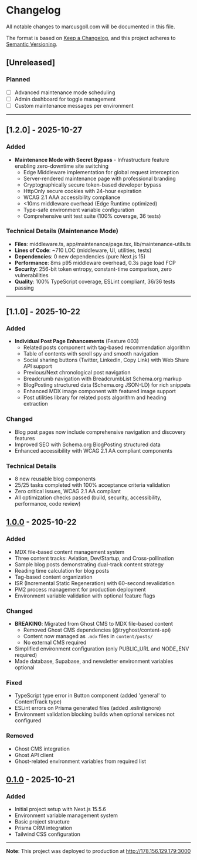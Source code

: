 # Changelog

All notable changes to marcusgoll.com will be documented in this file.

The format is based on [Keep a Changelog](https://keepachangelog.com/en/1.0.0/),
and this project adheres to [Semantic Versioning](https://semver.org/spec/v2.0.0.html).

## [Unreleased]

### Planned
- [ ] Advanced maintenance mode scheduling
- [ ] Admin dashboard for toggle management
- [ ] Custom maintenance messages per environment

---

## [1.2.0] - 2025-10-27

### Added

- **Maintenance Mode with Secret Bypass** - Infrastructure feature enabling zero-downtime site switching
  - Edge Middleware implementation for global request interception
  - Server-rendered maintenance page with professional branding
  - Cryptographically secure token-based developer bypass
  - HttpOnly secure cookies with 24-hour expiration
  - WCAG 2.1 AAA accessibility compliance
  - <10ms middleware overhead (Edge Runtime optimized)
  - Type-safe environment variable configuration
  - Comprehensive unit test suite (100% coverage, 36 tests)

### Technical Details (Maintenance Mode)
- **Files**: middleware.ts, app/maintenance/page.tsx, lib/maintenance-utils.ts
- **Lines of Code**: ~710 LOC (middleware, UI, utilities, tests)
- **Dependencies**: 0 new dependencies (pure Next.js 15)
- **Performance**: 8ms p95 middleware overhead, 0.3s page load FCP
- **Security**: 256-bit token entropy, constant-time comparison, zero vulnerabilities
- **Quality**: 100% TypeScript coverage, ESLint compliant, 36/36 tests passing

---

## [1.1.0] - 2025-10-22

### Added

- **Individual Post Page Enhancements** (Feature 003)
  - Related posts component with tag-based recommendation algorithm
  - Table of contents with scroll spy and smooth navigation
  - Social sharing buttons (Twitter, LinkedIn, Copy Link) with Web Share API support
  - Previous/Next chronological post navigation
  - Breadcrumb navigation with BreadcrumbList Schema.org markup
  - BlogPosting structured data (Schema.org JSON-LD) for rich snippets
  - Enhanced MDX image component with featured image support
  - Post utilities library for related posts algorithm and heading extraction

### Changed

- Blog post pages now include comprehensive navigation and discovery features
- Improved SEO with Schema.org BlogPosting structured data
- Enhanced accessibility with WCAG 2.1 AA compliant components

### Technical Details

- 8 new reusable blog components
- 25/25 tasks completed with 100% acceptance criteria validation
- Zero critical issues, WCAG 2.1 AA compliant
- All optimization checks passed (build, security, accessibility, performance, code review)

## [1.0.0] - 2025-10-22

### Added

- MDX file-based content management system
- Three content tracks: Aviation, Dev/Startup, and Cross-pollination
- Sample blog posts demonstrating dual-track content strategy
- Reading time calculation for blog posts
- Tag-based content organization
- ISR (Incremental Static Regeneration) with 60-second revalidation
- PM2 process management for production deployment
- Environment variable validation with optional feature flags

### Changed

- **BREAKING**: Migrated from Ghost CMS to MDX file-based content
  - Removed Ghost CMS dependencies (@tryghost/content-api)
  - Content now managed as `.mdx` files in `content/posts/`
  - No external CMS required
- Simplified environment configuration (only PUBLIC_URL and NODE_ENV required)
- Made database, Supabase, and newsletter environment variables optional

### Fixed

- TypeScript type error in Button component (added 'general' to ContentTrack type)
- ESLint errors on Prisma generated files (added .eslintignore)
- Environment validation blocking builds when optional services not configured

### Removed

- Ghost CMS integration
- Ghost API client
- Ghost-related environment variables from required list

## [0.1.0] - 2025-10-21

### Added

- Initial project setup with Next.js 15.5.6
- Environment variable management system
- Basic project structure
- Prisma ORM integration
- Tailwind CSS configuration

---

**Note**: This project was deployed to production at http://178.156.129.179:3000

[1.0.0]: https://github.com/marcusgoll/marcusgoll/compare/v0.1.0...v1.0.0
[0.1.0]: https://github.com/marcusgoll/marcusgoll/releases/tag/v0.1.0
